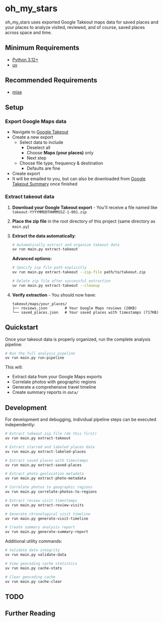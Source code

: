 # oh_my_stars

oh_my_stars uses exported Google Takeout maps data for saved places and your places to analyze visited, reviewed, and of course, saved places across space and time.

## Minimum Requirements

* [Python 3.12+](https://www.python.org/downloads/)
* [uv](https://github.com/astral/uv)

## Recommended Requirements

* [mise](https://mise.jdx.dev)

## Setup

### Export Google Maps data

* Navigate to [Google Takeout](https://takeout.google.com/u/1/settings/takeout)
* Create a new export
  * Select data to include
    * Deselect all
    * Choose **Maps (your places)** only
    * Next step
  * Choose file type, frequency & destination
    * Defaults are fine
* Create export
* It will be emailed to you, but can also be downloaded from [Google Takeout Summary](https://takeout.google.com/u/1/manage) once finished

### Extract takeout data

1. **Download your Google Takeout export** - You'll receive a file named like `takeout-YYYYMMDDTHHMMSSZ-1-001.zip`

2. **Place the zip file** in the root directory of this project (same directory as `main.py`)

3. **Extract the data automatically**:
   ```bash
   # Automatically extract and organize takeout data
   uv run main.py extract-takeout
   ```

   **Advanced options:**
   ```bash
   # Specify zip file path explicitly
   uv run main.py extract-takeout --zip-file path/to/takeout.zip
   
   # Delete zip file after successful extraction
   uv run main.py extract-takeout --cleanup
   ```

4. **Verify extraction** - You should now have:
   ```
   takeout/maps/your_places/
   ├── reviews.json        # Your Google Maps reviews (28KB)
   └── saved_places.json   # Your saved places with timestamps (717KB)
   ```

## Quickstart

Once your takeout data is properly organized, run the complete analysis pipeline:

```bash
# Run the full analysis pipeline
uv run main.py run-pipeline
```

This will:
- Extract data from your Google Maps exports
- Correlate photos with geographic regions  
- Generate a comprehensive travel timeline
- Create summary reports in `data/`

## Development

For development and debugging, individual pipeline steps can be executed independently:

```bash
# Extract takeout zip file (do this first)
uv run main.py extract-takeout

# Extract starred and labeled places data
uv run main.py extract-labeled-places

# Extract saved places with timestamps
uv run main.py extract-saved-places

# Extract photo geolocation metadata
uv run main.py extract-photo-metadata

# Correlate photos to geographic regions
uv run main.py correlate-photos-to-regions

# Extract review visit timestamps
uv run main.py extract-review-visits

# Generate chronological visit timeline
uv run main.py generate-visit-timeline

# Create summary analysis report
uv run main.py generate-summary-report
```

Additional utility commands:
```bash
# Validate data integrity
uv run main.py validate-data

# View geocoding cache statistics
uv run main.py cache-stats

# Clear geocoding cache
uv run main.py cache-clear
```

<!-- TODO: todo -->
## TODO


<!-- TODO: further reading -->
## Further Reading
